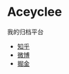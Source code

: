# Aceyclee
我的归档平台
- [知乎](https://www.zhihu.com/people/Aceyclee/activities)
- [微博](//weibo.com/Aceyclee)
- [掘金](https://juejin.im/user/58578a1c61ff4b0063cbaccf)
